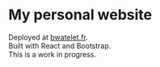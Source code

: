 # My personal website
Deployed at [bwatelet.fr](bwatelet.fr).  
Built with React and Bootstrap.  
This is a work in progress.
